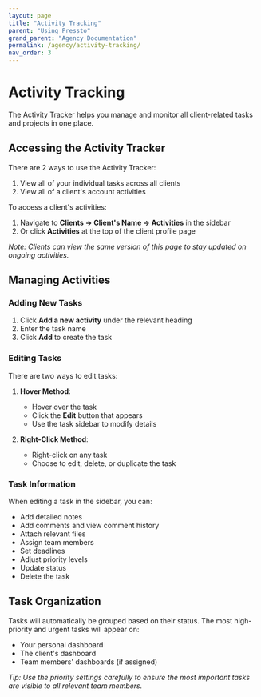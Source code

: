 ```yaml
---
layout: page
title: "Activity Tracking"
parent: "Using Pressto"
grand_parent: "Agency Documentation"
permalink: /agency/activity-tracking/
nav_order: 3
---
```


# Activity Tracking

The Activity Tracker helps you manage and monitor all client-related tasks and projects in one place.

## Accessing the Activity Tracker

There are 2 ways to use the Activity Tracker:

1. View all of your individual tasks across all clients
2. View all of a client's account activities

To access a client's activities:

1. Navigate to **Clients → Client's Name → Activities** in the sidebar
2. Or click **Activities** at the top of the client profile page

_Note: Clients can view the same version of this page to stay updated on ongoing activities._

## Managing Activities

### Adding New Tasks

1. Click **Add a new activity** under the relevant heading
2. Enter the task name
3. Click **Add** to create the task

### Editing Tasks

There are two ways to edit tasks:

1. **Hover Method**:

   - Hover over the task
   - Click the **Edit** button that appears
   - Use the task sidebar to modify details

2. **Right-Click Method**:
   - Right-click on any task
   - Choose to edit, delete, or duplicate the task

### Task Information

When editing a task in the sidebar, you can:

- Add detailed notes
- Add comments and view comment history
- Attach relevant files
- Assign team members
- Set deadlines
- Adjust priority levels
- Update status
- Delete the task

## Task Organization

Tasks will automatically be grouped based on their status. The most high-priority and urgent tasks will appear on:

- Your personal dashboard
- The client's dashboard
- Team members' dashboards (if assigned)

_Tip: Use the priority settings carefully to ensure the most important tasks are visible to all relevant team members._
